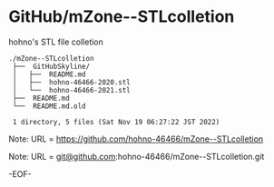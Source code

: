 # GitHub/mZone--STLcolletion

hohno's STL file colletion 

    ./mZone--STLcolletion
     ├──  GitHubSkyline/
     │   ├──  README.md
     │   ├──  hohno-46466-2020.stl
     │   └──  hohno-46466-2021.stl
     ├──  README.md
     └──  README.md.old
     
     1 directory, 5 files (Sat Nov 19 06:27:22 JST 2022)


Note: URL = https://github.com/hohno-46466/mZone--STLcolletion

Note: URL = git@github.com:hohno-46466/mZone--STLcolletion.git

-EOF-
